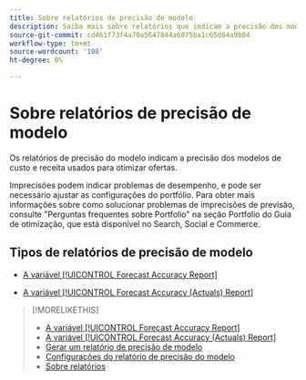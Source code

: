 ```yaml
---
title: Sobre relatórios de precisão de modelo
description: Saiba mais sobre relatórios que indicam a precisão dos modelos de custo e receita usados para otimizar ofertas.
source-git-commit: cd461f73f4a70a5647844a6075ba1c65d64a9b04
workflow-type: tm+mt
source-wordcount: '108'
ht-degree: 0%

---
```


# Sobre relatórios de precisão de modelo

Os relatórios de precisão do modelo indicam a precisão dos modelos de custo e receita usados para otimizar ofertas.

Imprecisões podem indicar problemas de desempenho, e pode ser necessário ajustar as configurações do portfólio. Para obter mais informações sobre como solucionar problemas de imprecisões de previsão, consulte &quot;Perguntas frequentes sobre Portfolio&quot; na seção Portfolio do Guia de otimização, que está disponível no Search, Social e Commerce.<!-- verify convention for referencing Optimization Guide here -->

## Tipos de relatórios de precisão de modelo

* [A variável [!UICONTROL Forecast Accuracy Report]](forecast-accuracy-report.md)

* [A variável [!UICONTROL Forecast Accuracy (Actuals) Report]](forecast-accuracy-actuals-report.md)

>[!MORELIKETHIS]
>
>* [A variável [!UICONTROL Forecast Accuracy Report]](forecast-accuracy-report.md)
>* [A variável [!UICONTROL Forecast Accuracy (Actuals) Report]](forecast-accuracy-actuals-report.md)
>* [Gerar um relatório de precisão de modelo](model-accuracy-report-generate.md)
>* [Configurações do relatório de precisão do modelo](/help/search-social-commerce/reports/management/model-accuracy/model-accuracy-report-settings.md)
>* [Sobre relatórios](/help/search-social-commerce/reports/report-about.md)

